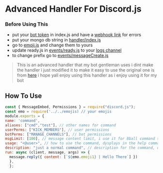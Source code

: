 # Advanced Handler For Discord.js 

### Before Using This 

* put your [bot token](https://github.com/Shinpi-Tekita/advanced-handler/blob/main/index.js#:~:text=client.login(%22Your%20Token%22)%3B) in index.js and have a [webhook link](https://github.com/Shinpi-Tekita/advanced-handler/blob/main/index.js#:~:text=const%20errorhook%20%3D%20new%20WebhookClient(%7B%22Your%20webhook%20link%22%7D)) for errors
* put your mongo db string in [handler/index.js](https://github.com/Shinpi-Tekita/advanced-handler/blob/main/handler/index.js#:~:text=await%20mongoose.connect(%22Your%20Mongo%20String%22).then(()%20%3D%3E%20console.log(%27Connected%20to%20mongodb%27))%3B)
* go to [emoji.js](https://github.com/Shinpi-Tekita/advanced-handler/blob/main/emojis.js) and change them to yours
* update ready.js in [events/ready.js](https://github.com/Shinpi-Tekita/advanced-handler/blob/main/events/ready.js) to your [logs channel](https://github.com/Shinpi-Tekita/advanced-handler/blob/main/events/ready.js#:~:text=%27Your%20logs%20channel%20id%27)
* to change prefix go to [events/messageCreate.js](https://github.com/Shinpi-Tekita/advanced-handler/blob/main/events/messageCreate.js)

>This is an advanced handler that my bot gentleman uses 
>i dint make the handler i just modified it to make it easy to use the original one is from [here](https://github.com/reconlx/djs-base-handler) 
>i hope yall enjoy using this handler as i enjoy using it for my bot

## How To Use
```js
const { MessageEmbed, Permissions } = require("discord.js");
const emo = require('../../emojis) // your emojis 
module.exports = {
name: 'command',
aliases: ["cmd","test"], // other names for command
userPerms: ["KICK_MEMBERS"], // user permissions
botPerms: ["MANAGE_CHANNELS"], // bot permissions
msgLimit: [100], // message content limit, i use it for 8ball command so the bot does not get rate limited
usage: "<@user>", // how to use the command, dysplays in the help command
description: "just a normal command", // description for the command, displays in the help command
run: async (client, message, args) => {
  message.reply({ content: [`${emo.emoji1} | Hello There`] })
  },
  };
  ```
